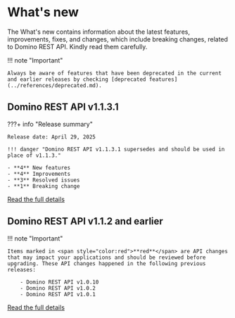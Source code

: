 # What's new

The What's new contains information about the latest features, improvements, fixes, and changes, which include breaking changes, related to Domino REST API. Kindly read them carefully.

!!! note "Important"

    Always be aware of features that have been deprecated in the current and earlier releases by checking [deprecated features](../references/deprecated.md).
    

## Domino REST API v1.1.3.1

???+ info "Release summary"

    Release date: April 29, 2025
    
    !!! danger "Domino REST API v1.1.3.1 supersedes and should be used in place of v1.1.3." 

    - **4** New features
    - **4** Improvements
    - **3** Resolved issues
    - **1** Breaking change

[Read the full details](v1.1.3.md)

## Domino REST API v1.1.2 and earlier

!!! note "Important"

    Items marked in <span style="color:red">**red**</span> are API changes that may impact your applications and should be reviewed before upgrading. These API changes happened in the following previous releases:

        - Domino REST API v1.0.10
        - Domino REST API v1.0.2
        - Domino REST API v1.0.1

[Read the full details](whatisnew.md)

<!--
- Released: [insert release date]
- [insert number] New features
- [insert number] Improvements
- [insert number] Resolved issues
- [insert number] Changes
- [insert number] Breaking changes
-->